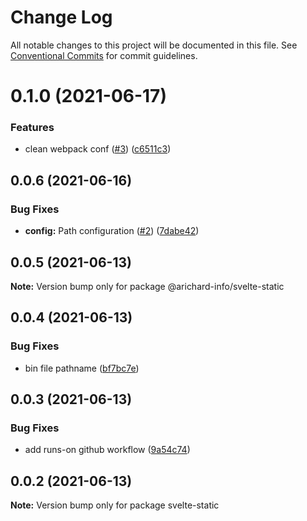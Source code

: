 # Change Log

All notable changes to this project will be documented in this file.
See [Conventional Commits](https://conventionalcommits.org) for commit guidelines.

# 0.1.0 (2021-06-17)


### Features

* clean webpack conf ([#3](https://github.com/arichard-info/svelte-static/issues/3)) ([c6511c3](https://github.com/arichard-info/svelte-static/commit/c6511c34091be66cdc689288d268989d1968cc5a))





## 0.0.6 (2021-06-16)


### Bug Fixes

* **config:** Path configuration ([#2](https://github.com/arichard-info/svelte-static/issues/2)) ([7dabe42](https://github.com/arichard-info/svelte-static/commit/7dabe423fc1bf72b0fc3b519addaf1a21c655b99))





## 0.0.5 (2021-06-13)

**Note:** Version bump only for package @arichard-info/svelte-static





## 0.0.4 (2021-06-13)


### Bug Fixes

* bin file pathname ([bf7bc7e](https://github.com/arichard-info/svelte-static/commit/bf7bc7e41395d3147577246c0f0e8f5598d43a6e))





## 0.0.3 (2021-06-13)


### Bug Fixes

* add runs-on github workflow ([9a54c74](https://github.com/arichard-info/svelte-static/commit/9a54c74548f235cc9be8068a158f3d4fca2c1096))





## 0.0.2 (2021-06-13)

**Note:** Version bump only for package svelte-static
